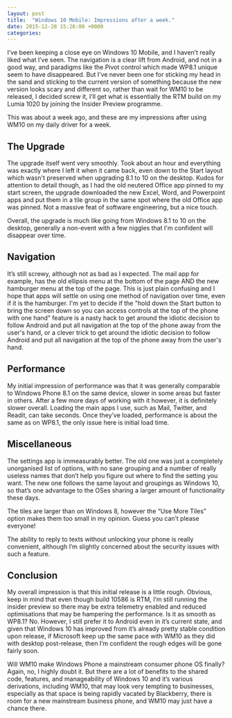 ```yaml
---
layout: post
title:  "Windows 10 Mobile: Impressions after a week."
date: 2015-12-28 15:26:00 +0000
categories: 
---
```


I’ve been keeping a close eye on Windows 10 Mobile, and I haven’t really liked what I’ve seen. The navigation is a clear lift from Android, and not in a good way, and paradigms like the Pivot control which made WP8.1 unique seem to have disappeared. But I’ve never been one for sticking my head in the sand and sticking to the current version of something because the new version looks scary and different so, rather than wait for WM10 to be released, I decided screw it, I’ll get what is essentially the RTM build on my Lumia 1020 by joining the Insider Preview programme.

This was about a week ago, and these are my impressions after using WM10 on my daily driver for a week.

## The Upgrade

The upgrade itself went very smoothly. Took about an hour and everything was exactly where I left it when it came back, even down to the Start layout which wasn't preserved when upgrading 8.1 to 10 on the desktop. Kudos for attention to detail though, as I had the old neutered Office app pinned to my start screen, the upgrade downloaded the new Excel, Word, and Powerpoint apps and put them in a tile group in the same spot where the old Office app was pinned. Not a massive feat of software engineering, but a nice touch.

Overall, the upgrade is much like going from Windows 8.1 to 10 on the desktop, generally a non-event with a few niggles that I'm confident will disappear over time.

## Navigation

It’s still screwy, although not as bad as I expected. The mail app for example, has the old ellipsis menu at the bottom of the page AND the new hamburger menu at the top of the page. This is just plain confusing and I hope that apps will settle on using one method of navigation over time, even if it is the hamburger. I'm yet to decide if the "hold down the Start button to bring the screen down so you can access controls at the top of the phone with one hand" feature is a nasty hack to get around the idiotic decision to follow Android and put all navigation at the top of the phone away from the user's hand, or a clever trick to get around the idiotic decision to follow Android and put all navigation at the top of the phone away from the user's hand.

## Performance

My initial impression of performance was that it was generally comparable to Windows Phone 8.1 on the same device, slower in some areas but faster in others. After a few more days of working with it however, it is definitely slower overall. Loading the main apps I use, such as Mail, Twitter, and Readit, can take seconds. Once they’ve loaded, performance is about the same as on WP8.1, the only issue here is initial load time.

## Miscellaneous

The settings app is immeasurably better. The old one was just a completely unorganised list of options, with no sane grouping and a number of really useless names that don’t help you figure out where to find the setting you want. The new one follows the same layout and groupings as Windows 10, so that’s one advantage to the OSes sharing a larger amount of functionality these days.

The tiles are larger than on Windows 8, however the “Use More Tiles” option makes them too small in my opinion. Guess you can’t please everyone!

The ability to reply to texts without unlocking your phone is really convenient, although I’m slightly concerned about the security issues with such a feature.

## Conclusion

My overall impression is that this initial release is a little rough. Obvious, keep in mind that even though build 10586 is RTM, I’m still running the insider preview so there may be extra telemetry enabled and reduced optimisations that may be hampering the performance. Is it as smooth as WP8.1? No. However, I still prefer it to Android even in it’s current state, and given that Windows 10 has improved from it’s already pretty stable condition upon release, if Microsoft keep up the same pace with WM10 as they did with desktop post-release, then I’m confident the rough edges will be gone fairly soon.

Will WM10 make Windows Phone a mainstream consumer phone OS finally? Again, no, I highly doubt it. But there are a lot of benefits to the shared code, features, and manageability of Windows 10 and it’s various derivations, including WM10, that may look very tempting to businesses, especially as that space is being rapidly vacated by Blackberry, there is room for a new mainstream business phone, and WM10 may just have a chance there.